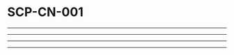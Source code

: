 # SCP-CN-001


---



---



---

























































































































































































































































---


